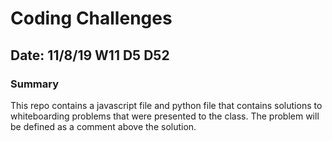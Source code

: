 # Coding Challenges

## Date: 11/8/19 W11 D5 D52

### Summary

This repo contains a javascript file and python file that contains solutions to whiteboarding problems that were presented to the class. The problem will be defined as a comment above the solution.



